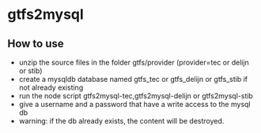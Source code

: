 # gtfs2mysql

## How to use

- unzip the source files in the folder gtfs/provider (provider=tec or delijn or stib)
- create a mysqldb database named gtfs_tec or gtfs_delijn or gtfs_stib if not already existing
- run the node script gtfs2mysql-tec,gtfs2mysql-delijn or gtfs2mysql-stib
- give a username and a password that have a write access to the mysql db
- warning: if the db already exists, the content will be destroyed.
